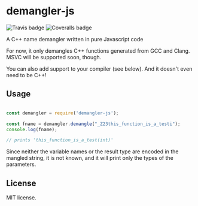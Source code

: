# demangler-js

![Travis badge](https://travis-ci.org/arthurmco/demangler-js.svg?branch=master "Travis CI")
![Coveralls badge](https://coveralls.io/repos/github/arthurmco/demangler-js/badge.svg?branch=master "Coveralls badge")

A C++ name demangler written in pure Javascript code

For now, it only demangles C++ functions generated from GCC and
Clang. MSVC will be supported soon, though.

You can also add support to your compiler (see below). And it doesn't
even need to be C++!

## Usage

```js

const demangler = require('demangler-js');

const fname = demangler.demangle("_Z23this_function_is_a_testi");
console.log(fname);

// prints 'this_function_is_a_test(int)'

```

Since neither the variable names or the result type are encoded in the
mangled string, it is not known, and it will print only the types of
the parameters.

## License

MIT license.
